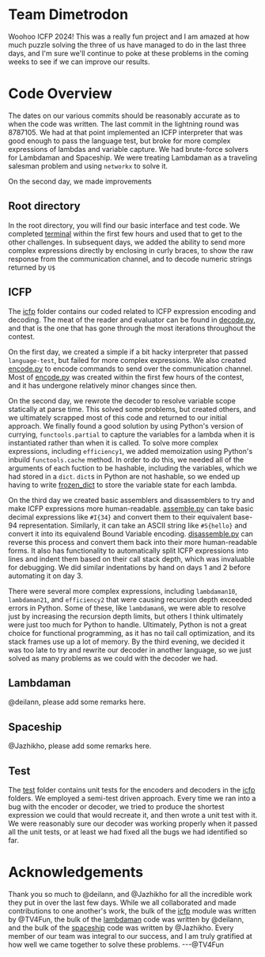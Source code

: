 # Team Dimetrodon

Woohoo ICFP 2024! This was a really fun project and I am amazed at how much puzzle solving the three of us have managed
to do in the last three days, and I'm sure we'll continue to poke at these problems in the coming weeks to see if we can
improve our results.

# Code Overview

The dates on our various commits should be reasonably accurate as to when the code was written.
The last commit in the lightning round was 8787105. We had at that point implemented an ICFP interpreter
that was good enough to pass the language test, but broke for more complex expressions of lambdas and
variable capture. We had brute-force solvers for Lambdaman and Spaceship. We were treating Lambdaman as
a traveling salesman problem and using `networkx` to solve it.

On the second day, we made improvements

## Root directory

In the root directory, you will find our basic interface and test code. We completed [terminal](terminal.py) within the
first few hours and used that to get to the other challenges. In subsequent days, we added the ability to send more
complex expressions directly by enclosing in curly braces, to show the raw response from the communication channel, and
to decode numeric strings returned by `U$`

## ICFP

The [icfp](icfp/) folder contains our coded related to ICFP expression encoding and decoding. The meat of the reader
and evaluator can be found in [decode.py](icfp/decode.py), and that is the one that has gone through the most iterations
throughout the contest.

On the first day, we created a simple if a bit hacky interpreter that passed `language-test`, but failed for more
complex expressions. We also created [encode.py](icfp/encode.py) to encode commands to send over the communication
channel. Most of [encode.py](icfp/encode.py) was created within the first few hours of the contest, and it has undergone
relatively minor changes since then.

On the second day, we rewrote the decoder to resolve variable scope statically at parse time. This solved some problems,
but created others, and we ultimately scrapped most of this code and returned to our initial approach. We finally found
a good solution by using Python's version of currying, `functools.partial` to capture the variables for a lambda when it
is instantiated rather than when it is called. To solve more complex expressions, including `efficiency1`, we added
memoization using Python's inbuild `functools.cache` method. In order to do this, we needed all of the arguments of each
fuction to be hashable, including the variables, which we had stored in a `dict`. `dict`s in Python are not hashable,
so we ended up having to write [frozen_dict](icfp/frozen_dict.py) to store the variable state for each lambda.

On the third day we created basic assemblers and disassemblers to try and make ICFP expressions more human-readable.
[assemble.py](icfp/assemble.py) can take basic decimal expressions like `#I{34}` and convert them to their equivalent
base-94 representation. Similarly, it can take an ASCII string like `#S{hello}` and convert it into its equivalend Bound
Variable encoding. [disassemble.py](icfp/disassemble.py) can reverse this process and convert them back into their more
human-readable forms. It also has functionality to automatically split ICFP expressions into lines and indent them based
on their call stack depth, which was invaluable for debugging. We did similar indentations by hand on days 1 and 2
before automating it on day 3.

There were several more complex expressions, including `lambdaman10`, `lambdaman21`, and
`efficiency2` that were causing recursion depth exceeded errors in Python. Some of these, like `lambdaman6`, we were
able to resolve just by increasing the recursion depth limits, but others I think ultimately were just too much for
Python to handle. Ultimately, Python is not a great choice for functional programming, as it has no tail call
optimization, and its stack frames use up a lot of memory. By the third evening, we decided it was too late to try and
rewrite our decoder in another language, so we just solved as many problems as we could with the decoder we had.

## Lambdaman

@deilann, please add some remarks here.

## Spaceship

@Jazhikho, please add some remarks here.

## Test

The [test](test/) folder contains unit tests for the encoders and decoders in the [icfp](icfp/) folders. We employed a
semi-test driven approach. Every time we ran into a bug with the encoder or decoder, we tried to produce the shortest
expression we could that would recreate it, and then wrote a unit test with it. We were reasonably sure our decoder was
working properly when it passed all the unit tests, or at least we had fixed all the bugs we had identified so far.

# Acknowledgements
Thank you so much to @deilann, and @Jazhikho for all the incredible work they put in over the last few days.
While we all collaborated and made contributions to one another's work, the bulk of the [icfp](icfp/) module was written
by @TV4Fun, the bulk of the [lambdaman](lambdaman/) code was written by @deilann, and the bulk of the
[spaceship](spaceship/) code was written by @Jazhikho. Every member of our team was integral to our success, and I am
truly gratified at how well we came together to solve these problems. ---@TV4Fun